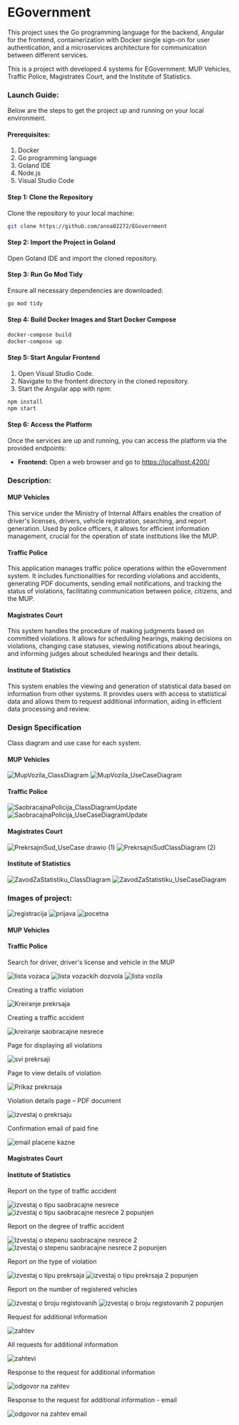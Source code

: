 # EGovernment

This project uses the Go programming language for the backend, Angular for the frontend, containerization with Docker single sign-on for user authentication, and a microservices architecture for communication between different services.

This is a project with developed 4 systems for EGovernment: MUP Vehicles, Traffic Police, Magistrates Court, and the Institute of Statistics.

### Launch Guide:

Below are the steps to get the project up and running on your local environment.

#### Prerequisites:
1. Docker
2. Go programming language
3. Goland IDE
6. Node.js
7. Visual Studio Code

#### Step 1: Clone the Repository
Clone the repository to your local machine:

```bash
git clone https://github.com/anna02272/EGovernment
```

#### Step 2: Import the Project in Goland
Open Goland IDE and import the cloned repository.

#### Step 3: Run Go Mod Tidy
Ensure all necessary dependencies are downloaded:

```bash
go mod tidy
```

#### Step 4: Build Docker Images and Start Docker Compose

```bash
docker-compose build
docker-compose up
```

#### Step 5: Start Angular Frontend
1. Open Visual Studio Code.
2. Navigate to the frontent directory in the cloned repository.
3. Start the Angular app with npm:

```bash
npm install
npm start
```

#### Step 6: Access the Platform
Once the services are up and running, you can access the platform via the provided endpoints:

- **Frontend:** Open a web browser and go to [https://localhost:4200/](https://localhost:4200/)

### Description:

#### MUP Vehicles
This service under the Ministry of Internal Affairs enables the creation of driver's licenses, drivers, vehicle registration, searching, and report generation. Used by police officers, it allows for efficient information management, crucial for the operation of state institutions like the MUP.

#### Traffic Police
This application manages traffic police operations within the eGovernment system. It includes functionalities for recording violations and accidents, generating PDF documents, sending email notifications, and tracking the status of violations, facilitating communication between police, citizens, and the MUP.

#### Magistrates Court
This system handles the procedure of making judgments based on committed violations. It allows for scheduling hearings, making decisions on violations, changing case statuses, viewing notifications about hearings, and informing judges about scheduled hearings and their details.

#### Institute of Statistics
This system enables the viewing and generation of statistical data based on information from other systems. It provides users with access to statistical data and allows them to request additional information, aiding in efficient data processing and review.

### Design Specification
Class diagram and use case for each system.

#### MUP Vehicles

![MupVozila_ClassDiagram](https://github.com/user-attachments/assets/671cf367-fb9f-4d53-bf4a-74e21880d3f7)
![MupVozila_UseCaseDiagram](https://github.com/user-attachments/assets/e285317d-33ac-4297-8c46-3e25b0f967a8)

#### Traffic Police

![SaobracajnaPolicija_ClassDiagramUpdate](https://github.com/user-attachments/assets/f4a572d4-b7bc-4d50-bf85-a1359f8c9add)
![SaobracajnaPolicija_UseCaseDiagramUpdate](https://github.com/user-attachments/assets/89cddd07-eb48-4749-bbe7-19aa90ebcb3b)

#### Magistrates Court

![PrekrsajniSud_UseCase drawio (1)](https://github.com/user-attachments/assets/eb8e62c5-8b6d-49e5-8f63-dbd51683dee5)
![PrekrsajniSudClassDiagram (2)](https://github.com/user-attachments/assets/08c85b8f-5ecf-4116-af7b-9c54efbb362c)

#### Institute of Statistics

![ZavodZaStatistiku_ClassDiagram](https://github.com/user-attachments/assets/4fd24e16-c4ed-4fc6-b683-b4e404a8171f)
![ZavodZaStatistiku_UseCaseDiagram](https://github.com/user-attachments/assets/b268c514-94ab-4ba8-805e-1bb9e465d47b)

### Images of project:

![registracija](https://github.com/user-attachments/assets/78a5ad79-3b92-4e3b-a62c-c68d3a794da6)
![prijava](https://github.com/user-attachments/assets/c4e7eab9-1eba-4d60-8489-58fd68e6de96)
![pocetna](https://github.com/user-attachments/assets/bd6377f2-ca44-4b24-b9a0-3325ed2ae190)

#### MUP Vehicles

#### Traffic Police

Search for driver, driver's license and vehicle in the MUP

![lista vozaca](https://github.com/user-attachments/assets/7e65b48f-523e-45b8-9895-c0ee0149cd38)
![lista vozackih dozvola](https://github.com/user-attachments/assets/3cf6c5ca-26d5-4fe9-9749-e0c95e651faa)
![lista vozila](https://github.com/user-attachments/assets/6331115b-bc2f-48c7-914e-c4f2278d76f4)

Creating a traffic violation 

![Kreiranje prekrsaja](https://github.com/user-attachments/assets/f84c3d32-a583-4aee-a7bb-2e08cc48ca56)

Creating a traffic accident

![kreiranje saobracajne nesrece](https://github.com/user-attachments/assets/eccd38fb-3b01-414e-b3d7-f5f328177855)

Page for displaying all violations

![svi prekrsaji](https://github.com/user-attachments/assets/d637daf8-73d2-4f36-a926-10f05e73bae7)

Page to view details of violation

![Prikaz prekrsaja](https://github.com/user-attachments/assets/03ce0149-66ae-41fe-8ea4-86bfa994da43)

Violation details page – PDF document

![izvestaj o prekrsaju](https://github.com/user-attachments/assets/485fd749-d1cb-4064-967f-3aad13bfd0f1)

Confirmation email of paid fine

![email placene kazne](https://github.com/user-attachments/assets/da2a9ca9-d1c7-4284-87e6-7fac827e0024)

#### Magistrates Court

#### Institute of Statistics

Report on the type of traffic accident

![izvestaj o tipu saobracajne nesrece](https://github.com/user-attachments/assets/170a6df6-c326-4b3b-92c8-a9b9ead719fd)
![izvestaj o tipu saobracajne nesrece 2 popunjen](https://github.com/user-attachments/assets/689b724d-1356-4163-8124-d671a1ee6385)

Report on the degree of traffic accident

![Izvestaj o stepenu saobracajne nesrece 2](https://github.com/user-attachments/assets/4c1faeb8-c641-4c60-953a-324f99e9d890)
![Izvestaj o stepenu saobracajne nesrece 2 popunjen](https://github.com/user-attachments/assets/5cb961ad-3730-47dd-913f-3ad4460cabcc)

Report on the type of violation

![izvestaj o tipu prekrsaja](https://github.com/user-attachments/assets/bc0440d0-0d66-4da5-8808-252d53e490e4)
![izvestaj o tipu prekrsaja 2 popunjen](https://github.com/user-attachments/assets/3679259d-c52b-4546-97a1-4db1cf4880b7)

Report on the number of registered vehicles

![izvestaj o broju registovanih](https://github.com/user-attachments/assets/2bcbf5c4-359c-41ad-a8f6-e9b270c46ca8)
![izvestaj o broju registovanih 2 popunjen](https://github.com/user-attachments/assets/1794e8e5-770c-412d-ad26-5c3547823309)

Request for additional information

![zahtev](https://github.com/user-attachments/assets/272c2ea0-bd8c-43ed-b9e5-c082e148ef47)

All requests for additional information

![zahtevi](https://github.com/user-attachments/assets/710636b5-dcf8-4ead-905f-30ce0ef5c60e)

Response to the request for additional information

![odgovor na zahtev](https://github.com/user-attachments/assets/ddd6182d-2f91-495e-87da-4de9d801a57b)

Response to the request for additional information - email

![odgovor na zahtev email](https://github.com/user-attachments/assets/b4b5ab05-10ff-457d-9e9e-e2c2a9324c47)






